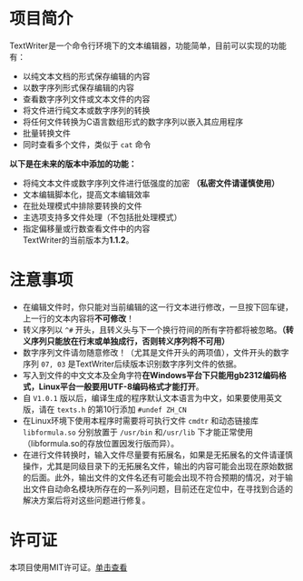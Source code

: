 # 项目简介
TextWriter是一个命令行环境下的文本编辑器，功能简单，目前可以实现的功能有：
- 以纯文本文档的形式保存编辑的内容
- 以数字序列形式保存编辑的内容
- 查看数字序列文件或文本文件的内容
- 将文件进行纯文本或数字序列的转换
- 将任何文件转换为C语言数组形式的数字序列以嵌入其应用程序
- 批量转换文件  
- 同时查看多个文件，类似于 `cat` 命令  

**以下是在未来的版本中添加的功能：**
- 将纯文本文件或数字序列文件进行低强度的加密 **（私密文件请谨慎使用）**
- 文本编辑脚本化，提高文本编辑效率  
- 在批处理模式中排除要转换的文件  
- 主选项支持多文件处理（不包括批处理模式）  
- 指定偏移量或行数查看文件中的内容  
TextWriter的当前版本为**1.1.2**。

# 注意事项
- 在编辑文件时，你只能对当前编辑的这一行文本进行修改，一旦按下回车键，上一行的文本内容将**不可修改**！
- 转义序列以 `^#` 开头，且转义头与下一个换行符间的所有字符都将被忽略。**（转义序列只能放在行末或单独成行，否则转义序列将不可用）**
- 数字序列文件请勿随意修改！（尤其是文件开头的两项值），文件开头的数字序列 `07, 03` 是TextWriter后续版本识别数字序列文件的依据。
- 写入到文件的中文文本及全角字符**在Windows平台下只能用gb2312编码格式，Linux平台一般要用UTF-8编码格式才能打开**。
- 自 `V1.0.1` 版以后，编译生成的程序默认文本语言为中文，如果要使用英文版，请在 `texts.h` 的第10行添加 `#undef ZH_CN`
- 在Linux环境下使用本程序时需要将可执行文件 `cmdtr` 和动态链接库 `libformula.so` 分别放置于 `/usr/bin` 和`/usr/lib` 下才能正常使用（libformula.so的存放位置因发行版而异）。  
- 在进行文件转换时，输入文件尽量要有拓展名，如果是无拓展名的文件请谨慎操作，尤其是同级目录下的无拓展名文件，输出的内容可能会出现在原始数据的后面。此外，输出文件的文件名还有可能会出现不符合预期的情况，对于输出文件自动命名模块所存在的一系列问题，目前还在定位中，在寻找到合适的解决方案后将对这些问题进行修复。

# 许可证
本项目使用MIT许可证。[单击查看](./LICENSE)
